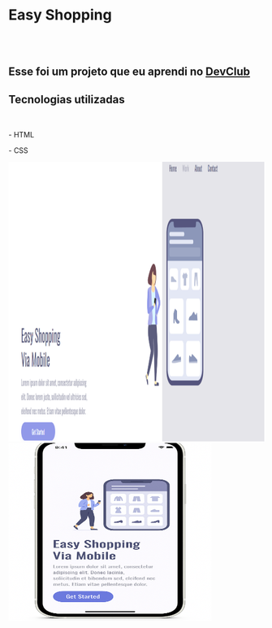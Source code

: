 <h1>Easy Shopping</h1>
<br>
<br>
<h2>Esse foi um projeto que eu aprendi no <a href="https://rodolfomori.com.br/devclub">DevClub</a></h2>

<h2>Tecnologias utilizadas</h2>
<br>
  <p>- HTML </p>
  <p>- CSS </p>
<img src="https://github.com/eduardodevclub/easy-shopping/blob/main/assets/Desktop.png?raw=true" width="600" height="550"/>
<br>
<img src="https://github.com/eduardodevclub/easy-shopping/blob/main/assets/Mockup%20Mobile.png?raw=true" width="400" height="350"/>
<br>
